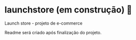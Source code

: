 # launchstore (em construção) 👷
Launch store - projeto de e-commerce

Readme será criado após finalização do projeto.

